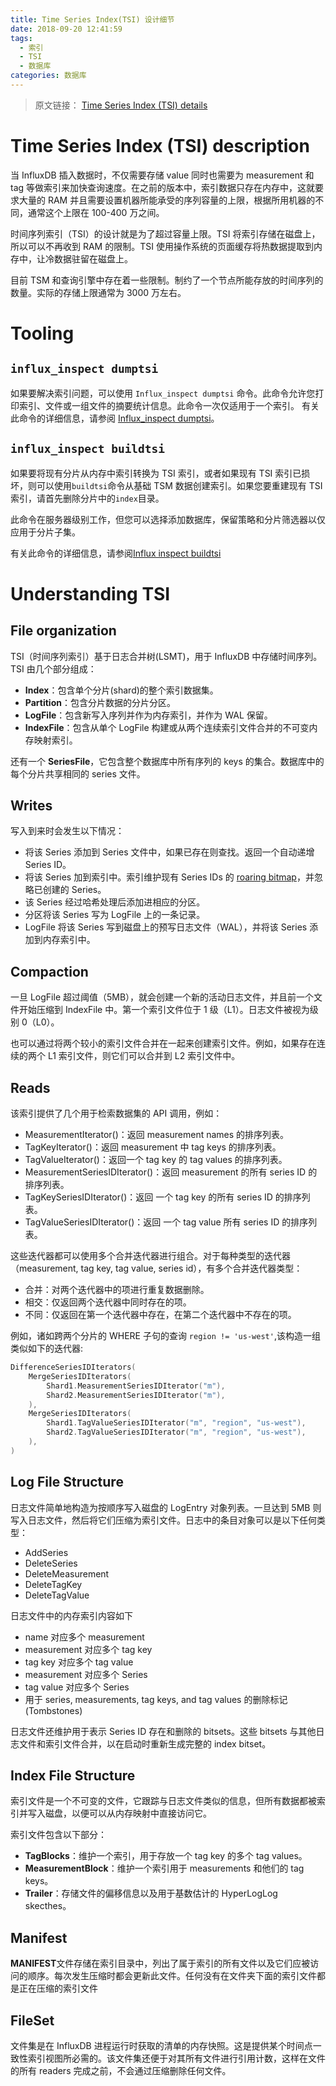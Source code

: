 ```yaml
---
title: Time Series Index(TSI) 设计细节
date: 2018-09-20 12:41:59
tags:
  - 索引
  - TSI
  - 数据库
categories: 数据库
---
```


> 原文链接： [Time Series Index (TSI) details](https://docs.influxdata.com/influxdb/v1.6/concepts/tsi-details/)

# Time Series Index (TSI) description

当 InfluxDB 插入数据时，不仅需要存储 value 同时也需要为 measurement 和 tag 等做索引来加快查询速度。在之前的版本中，索引数据只存在内存中，这就要求大量的 RAM 并且需要设置机器所能承受的序列容量的上限，根据所用机器的不同，通常这个上限在 100-400 万之间。

时间序列索引（TSI）的设计就是为了超过容量上限。TSI 将索引存储在磁盘上，所以可以不再收到 RAM 的限制。TSI 使用操作系统的页面缓存将热数据提取到内存中，让冷数据驻留在磁盘上。

目前 TSM 和查询引擎中存在着一些限制。制约了一个节点所能存放的时间序列的数量。实际的存储上限通常为 3000 万左右。

# Tooling

## `influx_inspect dumptsi`

如果要解决索引问题，可以使用 `Influx_inspect dumptsi` 命令。此命令允许您打印索引、文件或一组文件的摘要统计信息。此命令一次仅适用于一个索引。
有关此命令的详细信息，请参阅 [Influx_inspect dumptsi](https://docs.influxdata.com/influxdb/v1.6/tools/influx_inspect/#influx-inspect-dumptsi)。

## `influx_inspect buildtsi`

如果要将现有分片从内存中索引转换为 TSI 索引，或者如果现有 TSI 索引已损坏，则可以使用`buildtsi`命令从基础 TSM 数据创建索引。如果您要重建现有 TSI 索引，请首先删除分片中的`index`目录。

此命令在服务器级别工作，但您可以选择添加数据库，保留策略和分片筛选器以仅应用于分片子集。

有关此命令的详细信息，请参阅[Influx inspect buildtsi](https://docs.influxdata.com/influxdb/v1.6/tools/influx_inspect/#influx-inspect-buildtsi)

# Understanding TSI

## File organization

TSI（时间序列索引）基于日志合并树(LSMT)，用于 InfluxDB 中存储时间序列。 TSI 由几个部分组成：

- **Index**：包含单个分片(shard)的整个索引数据集。
- **Partition**：包含分片数据的分片分区。
- **LogFile**：包含新写入序列并作为内存索引，并作为 WAL 保留。
- **IndexFile**：包含从单个 LogFile 构建或从两个连续索引文件合并的不可变内存映射索引。

还有一个 **SeriesFile**，它包含整个数据库中所有序列的 keys 的集合。数据库中的每个分片共享相同的 series 文件。

## Writes

写入到来时会发生以下情况：

- 将该 Series 添加到 Series 文件中，如果已存在则查找。返回一个自动递增 Series ID。
- 将该 Series 加到索引中。索引维护现有 Series IDs 的 [roaring bitmap](https://cloud.tencent.com/developer/article/1136054)，并忽略已创建的 Series。
- 该 Series 经过哈希处理后添加进相应的分区。
- 分区将该 Series 写为 LogFile 上的一条记录。
- LogFile 将该 Series 写到磁盘上的预写日志文件（WAL），并将该 Series 添加到内存索引中。

## Compaction

一旦 LogFile 超过阈值（5MB），就会创建一个新的活动日志文件，并且前一个文件开始压缩到 IndexFile 中。第一个索引文件位于 1 级（L1）。日志文件被视为级别 0（L0）。

也可以通过将两个较小的索引文件合并在一起来创建索引文件。例如，如果存在连续的两个 L1 索引文件，则它们可以合并到 L2 索引文件中。

## Reads

该索引提供了几个用于检索数据集的 API 调用，例如：

- MeasurementIterator()：返回 measurement names 的排序列表。
- TagKeyIterator()：返回 measurement 中 tag keys 的排序列表。
- TagValueIterator()：返回一个 tag key 的 tag values 的排序列表。
- MeasurementSeriesIDIterator()：返回 measurement 的所有 series ID 的排序列表。
- TagKeySeriesIDIterator()：返回 一个 tag key 的所有 series ID 的排序列表。
- TagValueSeriesIDIterator()：返回 一个 tag value 所有 series ID 的排序列表。

这些迭代器都可以使用多个合并迭代器进行组合。对于每种类型的迭代器（measurement, tag key, tag value, series id），有多个合并迭代器类型：

- 合并：对两个迭代器中的项进行重复数据删除。
- 相交：仅返回两个迭代器中同时存在的项。
- 不同：仅返回在第一个迭代器中存在，在第二个迭代器中不存在的项。

例如，诸如跨两个分片的 WHERE 子句的查询 `region != 'us-west'`,该构造一组类似如下的迭代器:

```go
DifferenceSeriesIDIterators(
    MergeSeriesIDIterators(
        Shard1.MeasurementSeriesIDIterator("m"),
        Shard2.MeasurementSeriesIDIterator("m"),
    ),
    MergeSeriesIDIterators(
        Shard1.TagValueSeriesIDIterator("m", "region", "us-west"),
        Shard2.TagValueSeriesIDIterator("m", "region", "us-west"),
    ),
)
```

## Log File Structure

日志文件简单地构造为按顺序写入磁盘的 LogEntry 对象列表。一旦达到 5MB 则写入日志文件，然后将它们压缩为索引文件。日志中的条目对象可以是以下任何类型：

- AddSeries
- DeleteSeries
- DeleteMeasurement
- DeleteTagKey
- DeleteTagValue

日志文件中的内存索引内容如下

- name 对应多个 measurement
- measurement 对应多个 tag key
- tag key 对应多个 tag value
- measurement 对应多个 Series
- tag value 对应多个 Series
- 用于 series, measurements, tag keys, and tag values 的删除标记(Tombstones)

日志文件还维护用于表示 Series ID 存在和删除的 bitsets。这些 bitsets 与其他日志文件和索引文件合并，以在启动时重新生成完整的 index bitset。

## Index File Structure

索引文件是一个不可变的文件，它跟踪与日志文件类似的信息，但所有数据都被索引并写入磁盘，以便可以从内存映射中直接访问它。

索引文件包含以下部分：

- **TagBlocks**：维护一个索引，用于存放一个 tag key 的多个 tag values。
- **MeasurementBlock**：维护一个索引用于 measurements 和他们的 tag keys。
- **Trailer**：存储文件的偏移信息以及用于基数估计的 HyperLogLog skecthes。

## Manifest

**MANIFEST**文件存储在索引目录中，列出了属于索引的所有文件以及它们应被访问的顺序。每次发生压缩时都会更新此文件。任何没有在文件夹下面的索引文件都是正在压缩的索引文件

## FileSet

文件集是在 InfluxDB 进程运行时获取的清单的内存快照。这是提供某个时间点一致性索引视图所必需的。该文件集还便于对其所有文件进行引用计数，这样在文件的所有 readers 完成之前，不会通过压缩删除任何文件。

